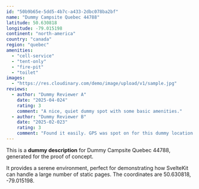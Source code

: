 ```yaml
---
id: "50b9b65e-5dd5-4b7c-a433-2dbc078ba2bf"
name: "Dummy Campsite Quebec 44788"
latitude: 50.630818
longitude: -79.015198
continent: "north-america"
country: "canada"
region: "quebec"
amenities:
  - "cell-service"
  - "tent-only"
  - "fire-pit"
  - "toilet"
images:
  - "https://res.cloudinary.com/demo/image/upload/v1/sample.jpg"
reviews:
  - author: "Dummy Reviewer A"
    date: "2025-04-024"
    rating: 3
    comment: "A nice, quiet dummy spot with some basic amenities."
  - author: "Dummy Reviewer B"
    date: "2025-02-023"
    rating: 3
    comment: "Found it easily. GPS was spot on for this dummy location."
---
```


This is a **dummy description** for Dummy Campsite Quebec 44788, generated for the proof of concept.

It provides a serene environment, perfect for demonstrating how SvelteKit can handle a large number of static pages. The coordinates are 50.630818, -79.015198.

